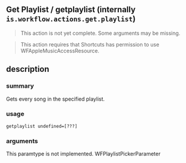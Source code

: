 
## Get Playlist / getplaylist (internally `is.workflow.actions.get.playlist`)

> This action is not yet complete. Some arguments may be missing.


> This action requires that Shortcuts has permission to use WFAppleMusicAccessResource.


## description
### summary
Gets every song in the specified playlist.


### usage
`getplaylist undefined=[???]`

### arguments
This paramtype is not implemented. WFPlaylistPickerParameter
